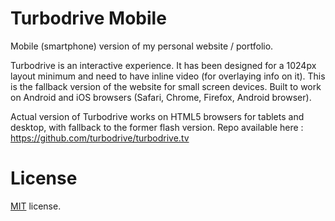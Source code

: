 Turbodrive Mobile
=================

Mobile (smartphone) version of my personal website / portfolio.

Turbodrive is an interactive experience. It has been designed for a 1024px layout minimum and need to have inline video (for overlaying info on it). This is the fallback version of the website for small screen devices.
Built to work on Android and iOS browsers (Safari, Chrome, Firefox, Android browser).

Actual version of Turbodrive works on HTML5 browsers for tablets and desktop, with fallback to the former flash version. Repo available here : <a href="https://github.com/turbodrive/turbodrive.tv">https://github.com/turbodrive/turbodrive.tv</a>

License
=======

[MIT](http://en.wikipedia.org/wiki/MIT_License) license.
